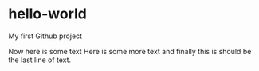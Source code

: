 # hello-world
My first Github project

Now here is some text
Here is some more text
and finally this is should be the last line of text.
